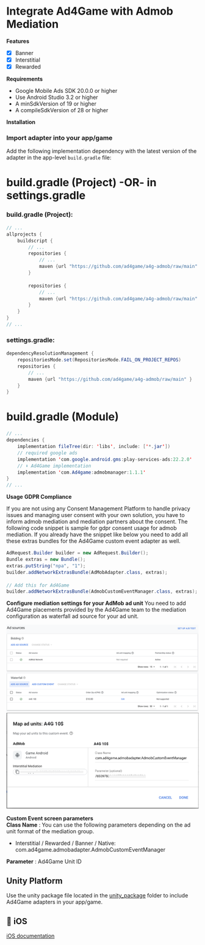 # Integrate Ad4Game with Admob Mediation
**Features**

- [x] Banner
- [x] Interstitial
- [x] Rewarded
 
**Requirements**

- Google Mobile Ads SDK 20.0.0 or higher
- Use Android Studio 3.2 or higher
- A minSdkVersion of 19 or higher
- A compileSdkVersion of 28 or higher

**Installation**
### Import adapter into your app/game

Add the following implementation dependency with the latest version of the adapter in the app-level `build.gradle` file:

# build.gradle (Project) -OR- in settings.gradle

### build.gradle (Project):
```java
// ...
allprojects {
    buildscript {
        // ...
        repositories {
            // ...
            maven {url "https://github.com/ad4game/a4g-admob/raw/main" }
        }

        repositories {
            // ...
            maven {url "https://github.com/ad4game/a4g-admob/raw/main" }
        }
    }
}
// ...
```
### settings.gradle:
```java
dependencyResolutionManagement {
    repositoriesMode.set(RepositoriesMode.FAIL_ON_PROJECT_REPOS)
    repositories {
        // ...
        maven {url "https://github.com/ad4game/a4g-admob/raw/main" }
    }
}
```

# build.gradle (Module)
```java
// ...
dependencies {
    implementation fileTree(dir: 'libs', include: ['*.jar'])
    // required google ads
    implementation 'com.google.android.gms:play-services-ads:22.2.0'
    // ⬇ Ad4Game implementation
    implementation 'com.Ad4game:admobmanager:1.1.1'
}
// ...
```

**Usage**
**GDPR Compliance**</br>

If you are not using any Consent Management Platform to handle privacy issues and managing user consent with your own solution, you have to inform admob mediation and mediation partners about the consent. The following code snippet is sample for gdpr consent usage for admob mediation. If you already have the snippet like below you need to add all these extras bundles for the Ad4Game custom event adapter as well.

```java
AdRequest.Builder builder = new AdRequest.Builder();
Bundle extras = new Bundle();
extras.putString("npa", "1");
builder.addNetworkExtrasBundle(AdMobAdapter.class, extras);

// Add this for Ad4Game
builder.addNetworkExtrasBundle(AdmobCustomEventManager.class, extras);
```

**Configure mediation settings for your AdMob ad unit**
You need to add Ad4Game placements provided by the Ad4Game team to the mediation configuration as waterfall ad source for your ad unit.

![Alt text](./1679651879220.png)
![Alt text](./1679652018083.png)

**Custom Event screen parameters**</br>
**Class Name** : You can use the following parameters depending on the ad unit format of the mediation group.

* Interstitial / Rewarded / Banner / Native: com.ad4game.admobadapter.AdmobCustomEventManager

**Parameter** : Ad4Game Unit ID

## Unity Platform
Use the unity package file located in the <a href="https://github.com/ad4game/a4g-admob/tree/main/unity_package">unity_package</a> folder to include Ad4Game adapters in your app/game.

##  iOS
<a href="https://github.com/ad4game/a4g-admob-ios">iOS documentation</a>